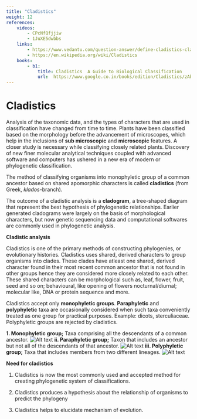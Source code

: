 ```yaml
---
title: "Cladistics"
weight: 12
references:
    videos:
        - CPcNfQfjjiw
        - 1JuXE5dwbbs
    links:
        - https://www.vedantu.com/question-answer/define-cladistics-class-11-biology-cbse-5faa9a73c00a1d7a646b8a4e
        - https://en.wikipedia.org/wiki/Cladistics
    books:
        - b1:
            title: Cladistics  A Guide to Biological Classification
            url:  https://www.google.co.in/books/edition/Cladistics/zAbuDwAAQBAJ?hl=en&gbpv=0
---
```


# Cladistics

Analysis of the taxonomic data, and the types of characters that are used in classification have changed from time to time. Plants have been classified based on the morphology before the advancement of microscopes, which help in the inclusions of **sub microscopic** and **microscopic** features. A closer study is necessary while classifying closely related plants. Discovery of new finer molecular analytical techniques coupled with advanced software and computers has ushered in a new era of modern or phylogenetic classification.

The method of classifying organisms into monophyletic group of a common ancestor based on shared apomorphic characters is called **cladistics** (from Greek, _klados_\-branch).

The outcome of a cladistic analysis is a **cladogram**, a tree-shaped diagram that represent the best hypothesis of phylogenetic relationships. Earlier generated cladograms were largely on the basis of morphological characters, but now genetic sequencing data and computational softwares are commonly used in phylogenetic analysis.

**Cladistic analysis**

Cladistics is one of the primary methods of constructing phylogenies, or evolutionary histories. Cladistics uses shared, derived characters to group organisms into clades. These clades have atleast one shared, derived character found in their most recent common ancestor that is not found in other groups hence they are considered more closely related to each other. These shared characters can be morphological such as, leaf, flower, fruit, seed and so on; behavioural, like opening of flowers nocturnal/diurnal; molecular like, DNA or protein sequence and more.

Cladistics accept only **monophyletic groups**. **Paraphyletic** and **polyphyletic** taxa are occasionally considered when such taxa conveniently treated as one group for practical purposes. Example: dicots, sterculiaceae. Polyphyletic groups are rejected by cladistics.

**1. Monophyletic group;** Taxa comprising all the descendants of a common ancestor.
![Alt text](mono.png)
**ii. Paraphyletic group;** Taxon that includes an ancestor but not all of the descendants of that ancestor.
![Alt text](para.png)
**iii. Polyphyletic group;** Taxa that includes members from two different lineages.
![Alt text](poly.png)

**Need for cladistics**

1. Cladistics is now the most commonly used and accepted method for creating phylogenetic system of classifications.

2. Cladistics produces a hypothesis about the relationship of organisms to predict the phylogeny

3. Cladistics helps to elucidate mechanism of evolution.
